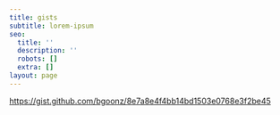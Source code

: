```yaml
---
title: gists
subtitle: lorem-ipsum
seo:
  title: ''
  description: ''
  robots: []
  extra: []
layout: page
---
```

https://gist.github.com/bgoonz/8e7a8e4f4bb14bd1503e0768e3f2be45

